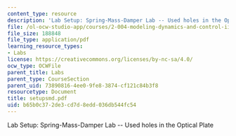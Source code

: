 ```yaml
---
content_type: resource
description: 'Lab Setup: Spring-Mass-Damper Lab -- Used holes in the Optical Plate'
file: /ol-ocw-studio-app/courses/2-004-modeling-dynamics-and-control-ii-spring-2003/b65b0c372de3cd7d8edd036db544fc54_setupsmd.pdf
file_size: 188848
file_type: application/pdf
learning_resource_types:
- Labs
license: https://creativecommons.org/licenses/by-nc-sa/4.0/
ocw_type: OCWFile
parent_title: Labs
parent_type: CourseSection
parent_uid: 73890816-4ee0-9fe8-3874-cf121c84b3f8
resourcetype: Document
title: setupsmd.pdf
uid: b65b0c37-2de3-cd7d-8edd-036db544fc54
---
```

Lab Setup: Spring-Mass-Damper Lab -- Used holes in the Optical Plate
